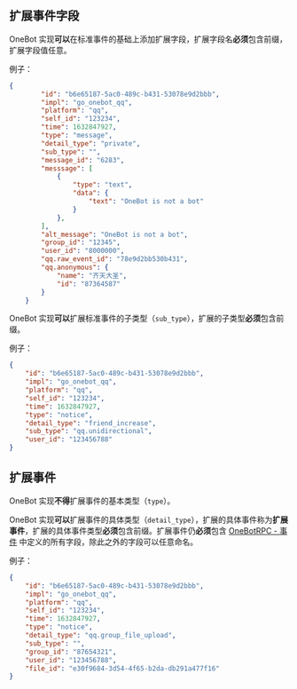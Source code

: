 ## 扩展事件字段

OneBot 实现**可以**在标准事件的基础上添加扩展字段，扩展字段名**必须**包含前缀，扩展字段值任意。

例子：

```json
{
        "id": "b6e65187-5ac0-489c-b431-53078e9d2bbb",
        "impl": "go_onebot_qq",
        "platform": "qq",
        "self_id": "123234",
        "time": 1632847927,
        "type": "message",
        "detail_type": "private",
        "sub_type": "",
        "message_id": "6283",
        "messsage": [
            {
                "type": "text",
                "data": {
                    "text": "OneBot is not a bot"
                }
            },
        ],
        "alt_message": "OneBot is not a bot",
        "group_id": "12345",
        "user_id": "8000000",
        "qq.raw_event_id": "78e9d2bb530b431",
        "qq.anonymous": {
            "name": "齐天大圣",
            "id": "87364587"
        }
    }
```

OneBot 实现**可以**扩展标准事件的子类型（`sub_type`），扩展的子类型**必须**包含前缀。

例子：

```json
{
    "id": "b6e65187-5ac0-489c-b431-53078e9d2bbb",
    "impl": "go_onebot_qq",
    "platform": "qq",
    "self_id": "123234",
    "time": 1632847927,
    "type": "notice",
    "detail_type": "friend_increase",
    "sub_type": "qq.unidirectional",
    "user_id": "123456788"
}
```

## 扩展事件

OneBot 实现**不得**扩展事件的基本类型（`type`）。

OneBot 实现**可以**扩展事件的具体类型（`detail_type`），扩展的具体事件称为**扩展事件**，扩展的具体事件类型**必须**包含前缀。扩展事件仍**必须**包含 [OneBotRPC - 事件](../../onebotrpc/data-protocol/event.md) 中定义的所有字段，除此之外的字段可以任意命名。

例子：

```json
{
    "id": "b6e65187-5ac0-489c-b431-53078e9d2bbb",
    "impl": "go_onebot_qq",
    "platform": "qq",
    "self_id": "123234",
    "time": 1632847927,
    "type": "notice",
    "detail_type": "qq.group_file_upload",
    "sub_type": "",
    "group_id": "87654321",
    "user_id": "123456788",
    "file_id": "e30f9684-3d54-4f65-b2da-db291a477f16"
}
```
